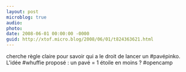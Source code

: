 ```yaml
---
layout: post
microblog: true
audio: 
photo: 
date: 2008-06-01 00:00:00 -0000
guid: http://xtof.micro.blog/2008/06/01/t824363621.html
---
```

cherche règle claire pour savoir qui a le droit de lancer un #pavépinko. L'idée #whuffie proposé : un pavé = 1 étoile en moins ? #opencamp

